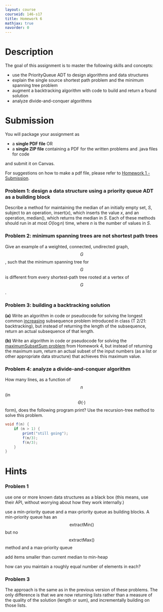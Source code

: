 ```yaml
---
layout: course
courseid: 146-s17
title: Homework 6
mathjax: true
navorder: 0
---
```


# Description

The goal of this assignment is to master the following skills and concepts:

- use the PriorityQueue ADT to design algorithms and data structures
- explain the single source shortest path problem and the minimum spanning tree problem
- augment a backtracking algorithm with code to build and return a found solution
- analyze divide-and-conquer algorithms

# Submission

You will package your assignment as 

* a __single PDF file__ OR
* a __single ZIP file__ containing a PDF for the written problems and .java files for code 

and submit it on Canvas.

For suggestions on how to make a pdf file, please refer to [Homework 1 - Submission](homework01.html#Submission).

### Problem 1: design a data structure using a priority queue ADT as a building block

Describe a method for maintaining the median of an initially empty set, $S$, subject to an operation, $\mathsf{insert}(x)$, which inserts the value $x$, and an operation, $\mathsf{median}()$, which returns the median in $S$. Each of these methods should run in at most $O(\log n)$ time, where $n$ is the number of values in $S$.

### Problem 2: minimum spanning trees are not shortest path trees

Give an example of a weighted, connected, undirected graph, $$G$$, such that the minimum spanning tree for $$G$$ is different from every shortest-path tree rooted at a vertex of $$G$$.

### Problem 3: building a backtracking solution

__(a)__ Write an algorithm in code or pseudocode for solving the longest <de>common</del> <ins>increasing</ins> subsequence problem introduced in class (T 2/21: backtracking), but instead of returning the length of the subsequence, return an actual subsequence of that length.

__(b)__ Write an algorithm in code or pseudocode for solving the [maximumSubsetSum problem](https://github.com/jnylam/SJSU-cs146-s17/blob/master/04_Backtracking/src/cc/jennylam/cs146/BacktrackingProblems.java) from Homework 4, but instead of returning the maximum sum, return an actual subset of the input numbers (as a list or other appropriate data structure) that achieves this maximum value.

### Problem 4: analyze a divide-and-conquer algorithm

How many lines, as a function of $$n$$ (in $$\Theta(\cdot)$$ form), does the following program print? Use the recursion-tree method to solve this problem.

```java
void f(n) {
    if (n > 1) {
        print("still going");
        f(n/3);
        f(n/3);
    }
}
```


# Hints

### Problem 1

<span class="hint">use one or more known data structures as a black box (this means, use their API, without worrying about how they work internally.)</span>

<span class="hint">use a min-priority queue and a max-priority queue as building blocks. A min-priority queue has an $$\mathsf{extractMin}()$$ but no $$\mathsf{extractMax}()$$ method and a max-priority queue </span>

<span class="hint">add items smaller than current median to min-heap</span>

<span class="hint">how can you maintain a roughly equal number of elements in each?</span>


### Problem 3

<span class="hint">The approach is the same as in the previous version of these problems. The only difference is that we are now returning lists rather than a measure of the quality of the solution (length or sum), and incrementally building on those lists.</span>

